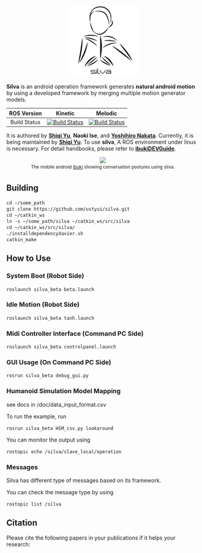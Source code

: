 <p align="center">
  <img width="191" src="/ibukiDEVGuide/assets/images/logo.png">
</p>

**Silva** is an android operation framework generates **natural android motion** by using a developed framework by merging multiple motion generator models.

|ROS Version|Kinetic|Melodic|
|  :---:|  :---:|  :---:|
|Build Status|[![Build Status](https://travis-ci.org/ustyui/silva.svg?branch=master)](https://travis-ci.org/ustyui/silva)|[![Build Status](https://travis-ci.org/ustyui/silva.svg?branch=master)](https://travis-ci.org/ustyui/silva)|  

It is authored by [**Shiqi Yu**](https://shiqi-yu.com/), **Naoki Ise**, and [**Yoshihiro Nakata**](http://yoshihiro-nakata.sakura.ne.jp/). Currently, it is being maintained by [**Shiqi Yu**](https://shiqi-yu.com/). To use **silva**, A ROS environment under linux is necessary. For detail handbooks, please refer to [**ibukiDEVGuide**](/ibukiDEVGuide).

<p align="center">
    <img src="ibukiDEVGuide/assets/images/motion_upper_body.gif", width="320">
    <br>
    <sup>The mobile android <a href="https://eng.irl.sys.es.osaka-u.ac.jp/projects/ibuki" target="_blank">ibuki</a> showing conversation postures using silva.</sup>
</p>

## Building 
```
cd ~/some_path
git clone https://github.com/ustyui/silva.git
cd ~/catkin_ws
ln -s ~/some_path/silva ~/catkin_ws/src/silva
cd ~/catkin_ws/src/silva/
./installdependencyXavier.sh
catkin_make
```
## How to Use
### System Boot (Robot Side)
```
roslaunch silva_beta beta.launch
```

### Idle Motion (Robot Side)
```
roslaunch silva_beta tanh.launch
```

### Midi Controller Interface (Command PC Side)
```
roslaunch silva_beta controlpanel.launch
```

### GUI Usage (On Command PC Side)
```
rosrun silva_beta debug_gui.py
```

### Humanoid Simulation Model Mapping 
see docs in /doc/data_input_format.csv

To run the example, run
```
rosrun silva_beta HSM_csv.py lookaround
```
You can monitor the output using
```
rostopic echo /silva/slave_local/operation
```
### Messages
Silva has different type of messages based on its framework.

You can check the message type by using
```
rostopic list /silva
```

## Citation
Please cite the following papers in your publications if it helps your research:

